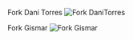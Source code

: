 Fork Dani Torres
![Fork DaniTorres](https://github.com/Ghospelcito/ghospelcito.github.io/assets/168383543/4c357847-10ef-416f-af6f-47292206c01b)

Fork Gismar
![Fork Gismar](https://github.com/Ghospelcito/ghospelcito.github.io/assets/168383543/16f2d96d-dc97-4cc4-b857-a223d85d5d65)
